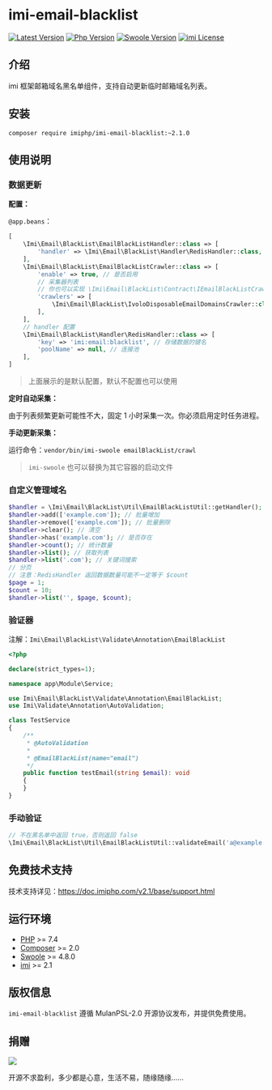 # imi-email-blacklist

[![Latest Version](https://img.shields.io/packagist/v/imiphp/imi-email-blacklist.svg)](https://packagist.org/packages/imiphp/imi-email-blacklist)
[![Php Version](https://img.shields.io/badge/php-%3E=7.4-brightgreen.svg)](https://secure.php.net/)
[![Swoole Version](https://img.shields.io/badge/swoole-%3E=4.8.0-brightgreen.svg)](https://github.com/swoole/swoole-src)
[![imi License](https://img.shields.io/badge/license-MulanPSL%202.0-brightgreen.svg)](https://github.com/imiphp/imi-email-blacklist/blob/master/LICENSE)

## 介绍

imi 框架邮箱域名黑名单组件，支持自动更新临时邮箱域名列表。

## 安装

`composer require imiphp/imi-email-blacklist:~2.1.0`

## 使用说明

### 数据更新

**配置：**

`@app.beans`：

```php
[
    \Imi\Email\BlackList\EmailBlackListHandler::class => [
        'handler' => \Imi\Email\BlackList\Handler\RedisHandler::class, // 数据处理器，目前仅支持 Redis，你也可以实现 \Imi\Email\BlackList\IHandler 接口自定义处理器
    ],
    \Imi\Email\BlackList\EmailBlackListCrawler::class => [
        'enable' => true, // 是否启用
        // 采集器列表
        // 你也可以实现 \Imi\Email\BlackList\Contract\IEmailBlackListCrawler 接口自定义采集器
        'crawlers' => [
            \Imi\Email\BlackList\IvoloDisposableEmailDomainsCrawler::class, // 数据来源：https://github.com/ivolo/disposable-email-domains/raw/master/index.json
        ],
    ],
    // handler 配置
    \Imi\Email\BlackList\Handler\RedisHandler::class => [
        'key' => 'imi:email:blacklist', // 存储数据的键名
        'poolName' => null, // 连接池
    ],
]
```

> 上面展示的是默认配置，默认不配置也可以使用

**定时自动采集：**

由于列表频繁更新可能性不大，固定 1 小时采集一次。你必须启用定时任务进程。

**手动更新采集：**

运行命令：`vendor/bin/imi-swoole emailBlackList/crawl`

> `imi-swoole` 也可以替换为其它容器的启动文件

### 自定义管理域名

```php
$handler = \Imi\Email\BlackList\Util\EmailBlackListUtil::getHandler();
$handler->add(['example.com']); // 批量增加
$handler->remove(['example.com']); // 批量删除
$handler->clear(); // 清空
$handler->has('example.com'); // 是否存在
$handler->count(); // 统计数量
$handler->list(); // 获取列表
$handler->list('.com'); // 关键词搜索
// 分页
// 注意：RedisHandler 返回数据数量可能不一定等于 $count
$page = 1;
$count = 10;
$handler->list('', $page, $count);
```

### 验证器

注解：`Imi\Email\BlackList\Validate\Annotation\EmailBlackList`

```php
<?php

declare(strict_types=1);

namespace app\Module\Service;

use Imi\Email\BlackList\Validate\Annotation\EmailBlackList;
use Imi\Validate\Annotation\AutoValidation;

class TestService
{
    /**
     * @AutoValidation
     *
     * @EmailBlackList(name="email")
     */
    public function testEmail(string $email): void
    {
    }
}
```

### 手动验证

```php
// 不在黑名单中返回 true，否则返回 false
\Imi\Email\BlackList\Util\EmailBlackListUtil::validateEmail('a@example.com');
```

## 免费技术支持

技术支持详见：<https://doc.imiphp.com/v2.1/base/support.html>

## 运行环境

* [PHP](https://php.net/) >= 7.4
* [Composer](https://getcomposer.org/) >= 2.0
* [Swoole](https://www.swoole.com/) >= 4.8.0
* [imi](https://www.imiphp.com/) >= 2.1

## 版权信息

`imi-email-blacklist` 遵循 MulanPSL-2.0 开源协议发布，并提供免费使用。

## 捐赠

<img src="https://cdn.jsdelivr.net/gh/imiphp/imi@2.1/res/pay.png"/>

开源不求盈利，多少都是心意，生活不易，随缘随缘……
